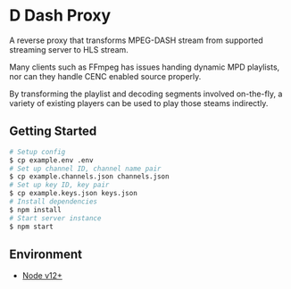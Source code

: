 # D Dash Proxy
A reverse proxy that transforms MPEG-DASH stream from supported streaming server to HLS stream.

Many clients such as FFmpeg has issues handing dynamic MPD playlists, nor can they handle CENC enabled source properly.

By transforming the playlist and decoding segments involved on-the-fly, a variety of existing players can be used to play those steams indirectly.

## Getting Started
```bash
# Setup config
$ cp example.env .env
# Set up channel ID, channel name pair
$ cp example.channels.json channels.json
# Set up key ID, key pair
$ cp example.keys.json keys.json
# Install dependencies
$ npm install
# Start server instance
$ npm start
```

## Environment
- [Node v12+](https://nodejs.org/en/download/)